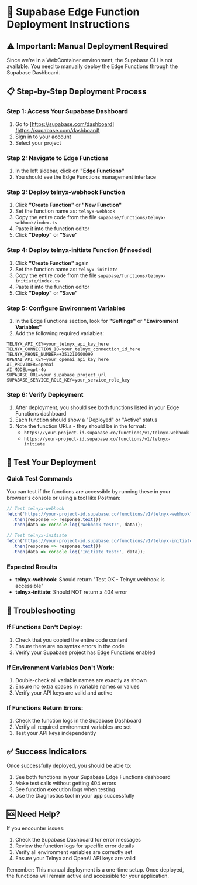 # 🚀 Supabase Edge Function Deployment Instructions

## ⚠️ Important: Manual Deployment Required

Since we're in a WebContainer environment, the Supabase CLI is not available. You need to manually deploy the Edge Functions through the Supabase Dashboard.

## 📋 Step-by-Step Deployment Process

### Step 1: Access Your Supabase Dashboard
1. Go to [https://supabase.com/dashboard](https://supabase.com/dashboard)
2. Sign in to your account
3. Select your project

### Step 2: Navigate to Edge Functions
1. In the left sidebar, click on **"Edge Functions"**
2. You should see the Edge Functions management interface

### Step 3: Deploy telnyx-webhook Function
1. Click **"Create Function"** or **"New Function"**
2. Set the function name as: `telnyx-webhook`
3. Copy the entire code from the file `supabase/functions/telnyx-webhook/index.ts`
4. Paste it into the function editor
5. Click **"Deploy"** or **"Save"**

### Step 4: Deploy telnyx-initiate Function (if needed)
1. Click **"Create Function"** again
2. Set the function name as: `telnyx-initiate`
3. Copy the entire code from the file `supabase/functions/telnyx-initiate/index.ts`
4. Paste it into the function editor
5. Click **"Deploy"** or **"Save"**

### Step 5: Configure Environment Variables
1. In the Edge Functions section, look for **"Settings"** or **"Environment Variables"**
2. Add the following required variables:

```
TELNYX_API_KEY=your_telnyx_api_key_here
TELNYX_CONNECTION_ID=your_telnyx_connection_id_here
TELNYX_PHONE_NUMBER=+351210600099
OPENAI_API_KEY=your_openai_api_key_here
AI_PROVIDER=openai
AI_MODEL=gpt-4o
SUPABASE_URL=your_supabase_project_url
SUPABASE_SERVICE_ROLE_KEY=your_service_role_key
```

### Step 6: Verify Deployment
1. After deployment, you should see both functions listed in your Edge Functions dashboard
2. Each function should show a "Deployed" or "Active" status
3. Note the function URLs - they should be in the format:
   - `https://your-project-id.supabase.co/functions/v1/telnyx-webhook`
   - `https://your-project-id.supabase.co/functions/v1/telnyx-initiate`

## 🧪 Test Your Deployment

### Quick Test Commands
You can test if the functions are accessible by running these in your browser's console or using a tool like Postman:

```javascript
// Test telnyx-webhook
fetch('https://your-project-id.supabase.co/functions/v1/telnyx-webhook?callId=test-123')
  .then(response => response.text())
  .then(data => console.log('Webhook test:', data));

// Test telnyx-initiate  
fetch('https://your-project-id.supabase.co/functions/v1/telnyx-initiate?callId=test-123')
  .then(response => response.text())
  .then(data => console.log('Initiate test:', data));
```

### Expected Results
- **telnyx-webhook**: Should return "Test OK - Telnyx webhook is accessible"
- **telnyx-initiate**: Should NOT return a 404 error

## 🔧 Troubleshooting

### If Functions Don't Deploy:
1. Check that you copied the entire code content
2. Ensure there are no syntax errors in the code
3. Verify your Supabase project has Edge Functions enabled

### If Environment Variables Don't Work:
1. Double-check all variable names are exactly as shown
2. Ensure no extra spaces in variable names or values
3. Verify your API keys are valid and active

### If Functions Return Errors:
1. Check the function logs in the Supabase Dashboard
2. Verify all required environment variables are set
3. Test your API keys independently

## ✅ Success Indicators

Once successfully deployed, you should be able to:
1. See both functions in your Supabase Edge Functions dashboard
2. Make test calls without getting 404 errors
3. See function execution logs when testing
4. Use the Diagnostics tool in your app successfully

## 🆘 Need Help?

If you encounter issues:
1. Check the Supabase Dashboard for error messages
2. Review the function logs for specific error details
3. Verify all environment variables are correctly set
4. Ensure your Telnyx and OpenAI API keys are valid

Remember: This manual deployment is a one-time setup. Once deployed, the functions will remain active and accessible for your application.